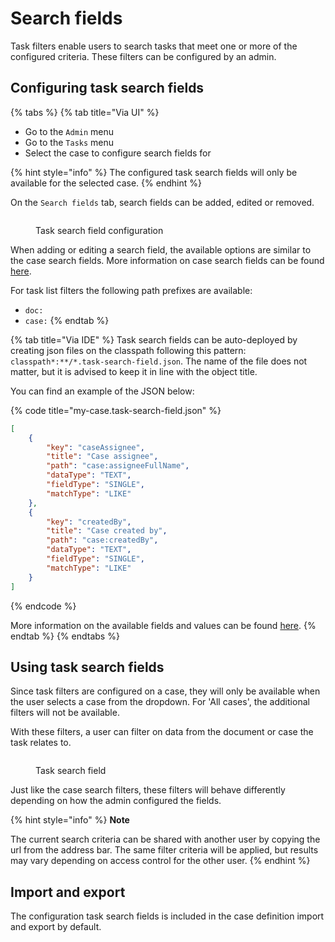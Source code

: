# Search fields

Task filters enable users to search tasks that meet one or more of the configured criteria. These filters can be configured by an admin.

## Configuring task search fields

{% tabs %}
{% tab title="Via UI" %}
* Go to the `Admin`  menu
* Go to the `Tasks`  menu
* Select the case to configure search fields for

{% hint style="info" %}
The configured task search fields will only be available for the selected case.
{% endhint %}

On the `Search fields` tab, search fields can be added, edited or removed.&#x20;

<figure><img src="https://valtimo.gitbook.io/valtimo-documentation/~gitbook/image?url=https%3A%2F%2F181910120-files.gitbook.io%2F%7E%2Ffiles%2Fv0%2Fb%2Fgitbook-x-prod.appspot.com%2Fo%2Fspaces%252FG21VIGcgPc1cyGRZY5CR%252Fuploads%252Fgit-blob-889518249305f8f5e519bce7bcc83a16cd6b21e8%252Ftask-search-fields-list.png%3Falt%3Dmedia&#x26;width=300&#x26;dpr=4&#x26;quality=100&#x26;sign=fd8f962f&#x26;sv=2" alt=""><figcaption><p>Task search field configuration</p></figcaption></figure>

When adding or editing a search field, the available options are similar to the case search fields. More information on case search fields can be found [here](../case-list/search-fields.md).

For task list filters the following path prefixes are available:

* `doc:`
* `case:`
{% endtab %}

{% tab title="Via IDE" %}
Task search fields can be auto-deployed by creating json files on the classpath following this pattern: `classpath*:**/*.task-search-field.json`. The name of the file does not matter, but it is advised to keep it in line with the object title.

You can find an example of the JSON below:

{% code title="my-case.task-search-field.json" %}
```json
[
    {
        "key": "caseAssignee",
        "title": "Case assignee",
        "path": "case:assigneeFullName",
        "dataType": "TEXT",
        "fieldType": "SINGLE",
        "matchType": "LIKE"
    },
    {
        "key": "createdBy",
        "title": "Case created by",
        "path": "case:createdBy",
        "dataType": "TEXT",
        "fieldType": "SINGLE",
        "matchType": "LIKE"
    }
]
```
{% endcode %}

More information on the available fields and values can be found [here](../for-developers/configuring-search-fields.md).
{% endtab %}
{% endtabs %}

## Using task search fields <a href="#using-task-filters" id="using-task-filters"></a>

Since task filters are configured on a case, they will only be available when the user selects a case from the dropdown. For 'All cases', the additional filters will not be available.

With these filters, a user can filter on data from the document or case the task relates to.&#x20;

<figure><img src="https://valtimo.gitbook.io/valtimo-documentation/~gitbook/image?url=https%3A%2F%2F181910120-files.gitbook.io%2F%7E%2Ffiles%2Fv0%2Fb%2Fgitbook-x-prod.appspot.com%2Fo%2Fspaces%252FG21VIGcgPc1cyGRZY5CR%252Fuploads%252Fgit-blob-066e42c04c49f362d4352fa74993dec9c6e4f2a1%252Ftask-list-filter-user.png%3Falt%3Dmedia&#x26;width=300&#x26;dpr=4&#x26;quality=100&#x26;sign=6ba20fa2&#x26;sv=2" alt=""><figcaption><p>Task search field</p></figcaption></figure>

Just like the case search filters, these filters will behave differently depending on how the admin configured the fields.

{% hint style="info" %}
**Note**

The current search criteria can be shared with another user by copying the url from the address bar. The same filter criteria will be applied, but results may vary depending on access control for the other user.
{% endhint %}

## Import and export

The configuration task search fields is included in the case definition import and export by default.
